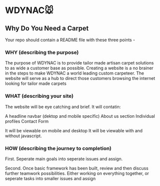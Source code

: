 
# WDYNAC:mouse:
## Why Do You Need a Carpet

Your repo should contain a README file with these three points -

### WHY (describing the purpose)
The purpose of WDYNAC is to provide tailor made artisan carpet solutions to as wide a customer base as possible. Creating a website is a no brainer in the steps to make WDYNAC a world leading custom carpeteer. The website will serve as a hub to direct those customers browsing the internet looking for tailor made carpets

### WHAT (describing your site)

The website will be eye catching and brief. It will contatin:

A headline
navbar (dektop and mobile specific)
About us section
Individual profiles
Contact Form

It will be viewable on mobile and desktop
It will be viewable with and without javascript.


### HOW (describing the journey to completion)

First. Seperate main goals into seperate issues and assign.

Second. Once basic framework has been built, review and then discuss further teamwork possibilities. Either working on everything together, or seperate tasks into smaller issues and assign

